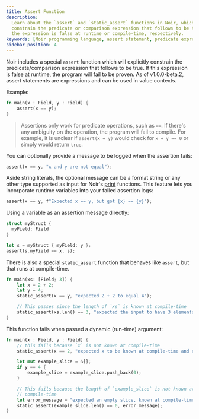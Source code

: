 ```yaml
---
title: Assert Function
description:
  Learn about the `assert` and `static_assert` functions in Noir, which can be used to explicitly
  constrain the predicate or comparison expression that follows to be true, and what happens if
  the expression is false at runtime or compile-time, respectively.
keywords: [Noir programming language, assert statement, predicate expression, comparison expression]
sidebar_position: 4
---
```


Noir includes a special `assert` function which will explicitly constrain the predicate/comparison
expression that follows to be true. If this expression is false at runtime, the program will fail to
be proven. As of v1.0.0-beta.2, assert statements are expressions and can be used in value contexts.

Example:

```rust
fn main(x : Field, y : Field) {
    assert(x == y);
}
```

> Assertions only work for predicate operations, such as `==`. If there's any ambiguity on the operation, the program will fail to compile. For example, it is unclear if `assert(x + y)` would check for `x + y == 0` or simply would return `true`.

You can optionally provide a message to be logged when the assertion fails:

```rust
assert(x == y, "x and y are not equal");
```

Aside string literals, the optional message can be a format string or any other type supported as input for Noir's [print](../standard_library/logging.md) functions. This feature lets you incorporate runtime variables into your failed assertion logs:

```rust
assert(x == y, f"Expected x == y, but got {x} == {y}");
```

Using a variable as an assertion message directly:

```rust
struct myStruct {
  myField: Field
}

let s = myStruct { myField: y };
assert(s.myField == x, s);
```

There is also a special `static_assert` function that behaves like `assert`,
but that runs at compile-time.

```rust
fn main(xs: [Field; 3]) {
    let x = 2 + 2;
    let y = 4;
    static_assert(x == y, "expected 2 + 2 to equal 4");

    // This passes since the length of `xs` is known at compile-time
    static_assert(xs.len() == 3, "expected the input to have 3 elements");
}
```

This function fails when passed a dynamic (run-time) argument:

```rust
fn main(x : Field, y : Field) {
    // this fails because `x` is not known at compile-time
    static_assert(x == 2, "expected x to be known at compile-time and equal to 2");

    let mut example_slice = &[];
    if y == 4 {
        example_slice = example_slice.push_back(0);
    }

    // This fails because the length of `example_slice` is not known at
    // compile-time
    let error_message = "expected an empty slice, known at compile-time";
    static_assert(example_slice.len() == 0, error_message);
}
```
